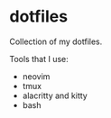 # dotfiles
Collection of my dotfiles.

Tools that I use:
* neovim
* tmux
* alacritty and kitty
* bash
